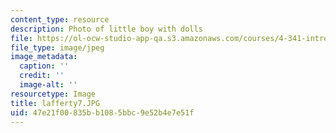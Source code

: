 ```yaml
---
content_type: resource
description: Photo of little boy with dolls
file: https://ol-ocw-studio-app-qa.s3.amazonaws.com/courses/4-341-introduction-to-photography-fall-2002/47e21f00835bb1085bbc9e52b4e7e51f_lafferty7.JPG
file_type: image/jpeg
image_metadata:
  caption: ''
  credit: ''
  image-alt: ''
resourcetype: Image
title: lafferty7.JPG
uid: 47e21f00-835b-b108-5bbc-9e52b4e7e51f
---
```

